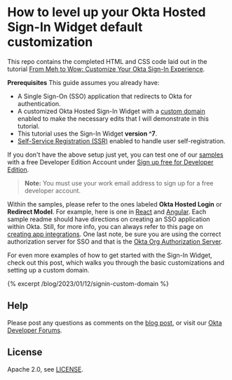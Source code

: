 # How to level up your Okta Hosted Sign-In Widget default customization

This repo contains the completed HTML and CSS code laid out in the tutorial [From Meh to Wow: Customize Your Okta Sign-In Experience](https://developer.okta.com/blog/).

**Prerequisites**
This guide assumes you already have:
- A Single Sign-On (SSO) application that redirects to Okta for authentication.
- A customized Okta Hosted Sign-In Widget with a [custom domain](https://help.okta.com/en-us/content/topics/settings/settings-configure-custom-url.htm) enabled to make the necessary edits that I will demonstrate in this tutorial.
- This tutorial uses the Sign-In Widget **version ^7**.
- [Self-Service Registration (SSR)](https://support.okta.com/help/s/article/sign-up-link-missing-from-okta-login-page-during-sp-initiated-login?language=en_US) enabled to handle user self-registration.

If you don't have the above setup just yet, you can test one of our [samples](https://github.com/okta-samples) with a free Developer Edition Account under [Sign up free for Developer Edition](https://developer.okta.com/signup/). 

>**Note:** You must use your work email address to sign up for a free developer account.

Within the samples, please refer to the ones labeled **Okta Hosted Login** or **Redirect Model**. For example, here is one in [React](https://github.com/okta-samples/okta-react-sample) and [Angular](https://github.com/okta-samples/okta-angular-quickstart). Each sample readme should have directions on creating an SSO application within Okta. Still, for more info, you can always refer to this page on [creating app integrations](https://help.okta.com/en-us/content/topics/apps/apps_app_integration_wizard_oidc.htm.). One last note, be sure you are using the correct authorization server for SSO and that is the [Okta Org Authorization Server](https://developer.okta.com/docs/concepts/auth-servers/#org-authorization-server). 

For even more examples of how to get started with the  Sign-In Widget, check out this post, which walks you through the basic customizations and setting up a custom domain.

{% excerpt /blog/2023/01/12/signin-custom-domain %}

## Help

Please post any questions as comments on the [blog post](https://developer.okta.com/blog/2024/02/29/net-scim), or visit our [Okta Developer Forums](https://devforum.okta.com/).

## License

Apache 2.0, see [LICENSE](LICENSE).

[blog]: https://developer.okta.com/blog/
